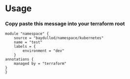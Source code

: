 # Usage

### Copy paste this message into your terraform root
```
module "namespace" {
    source = "baydullod/namespace/kubernetes"
    name = "test"
    labels = {
        environment = "dev"
    }
annotations {
    managed by = "terraform"
}
}
```